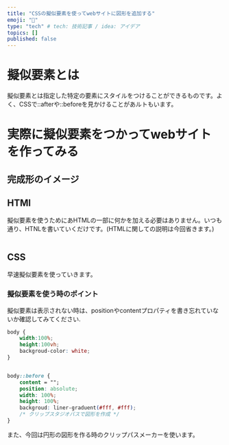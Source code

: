 ```yaml
---
title: "CSSの擬似要素を使ってwebサイトに図形を追加する"
emoji: "🦁"
type: "tech" # tech: 技術記事 / idea: アイデア
topics: []
published: false
---
```

# 擬似要素とは
擬似要素とは指定した特定の要素にスタイルをつけることができるものです。よく、CSSで::afterや::beforeを見かけることがあルトもいます。
# 実際に擬似要素をつかってwebサイトを作ってみる
## 完成形のイメージ
<!-- ここの完成した画像とイメージのメモ書きを載せておく -->
## HTMl
擬似要素を使うためにあHTMLの一部に何かを加える必要はありません。いつも通り、HTNLを書いていくだけです。(HTMLに関しての説明は今回省きます。)
```html

```

## CSS
早速擬似要素を使っていきます。
### 擬似要素を使う時のポイント
擬似要素は表示されない時は、positionやcontentプロパティを書き忘れていないか確認してみてください.
```css
body {
    width:100%;
    height:100vh;
    backgroud-color: white;
}


body::before {
    content = "";
    position: absolute;
    width: 100%;
    height: 100%;
    backgroud: liner-graduent(#fff, #fff);
    /* クリップスタジオパスで図形を作成 */
}

```
また、今回は円形の図形を作る時のクリップパスメーカーを使います。